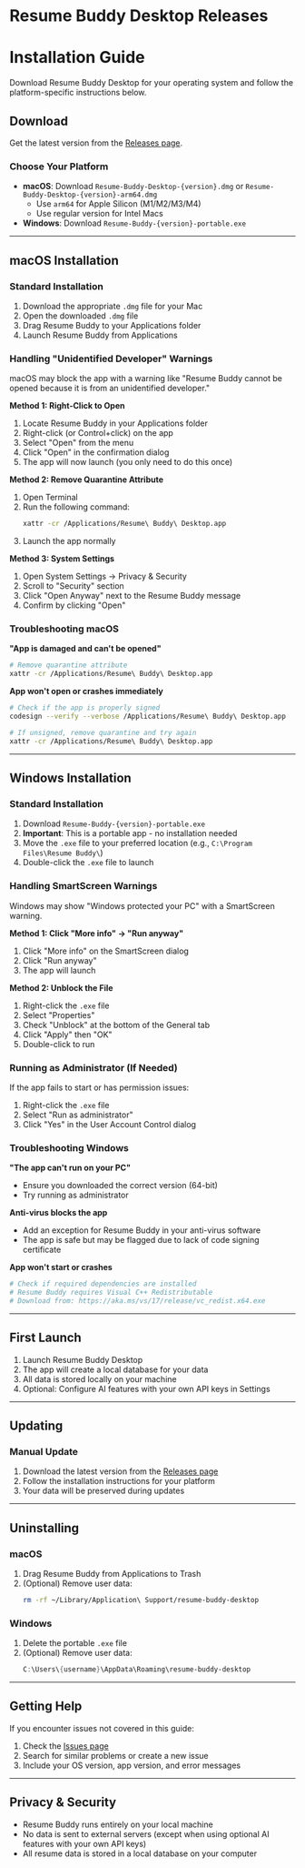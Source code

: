 # Resume Buddy Desktop Releases

# Installation Guide

Download Resume Buddy Desktop for your operating system and follow the platform-specific instructions below.

## Download

Get the latest version from the [Releases page](https://github.com/klaudgrave/resume-buddy-desktop-releases/releases/latest).

### Choose Your Platform

- **macOS**: Download `Resume-Buddy-Desktop-{version}.dmg` or `Resume-Buddy-Desktop-{version}-arm64.dmg`
  - Use `arm64` for Apple Silicon (M1/M2/M3/M4)
  - Use regular version for Intel Macs
- **Windows**: Download `Resume-Buddy-{version}-portable.exe`

---

## macOS Installation

### Standard Installation

1. Download the appropriate `.dmg` file for your Mac
2. Open the downloaded `.dmg` file
3. Drag Resume Buddy to your Applications folder
4. Launch Resume Buddy from Applications

### Handling "Unidentified Developer" Warnings

macOS may block the app with a warning like "Resume Buddy cannot be opened because it is from an unidentified developer."

**Method 1: Right-Click to Open**
1. Locate Resume Buddy in your Applications folder
2. Right-click (or Control+click) on the app
3. Select "Open" from the menu
4. Click "Open" in the confirmation dialog
5. The app will now launch (you only need to do this once)

**Method 2: Remove Quarantine Attribute**
1. Open Terminal
2. Run the following command:
   ```bash
   xattr -cr /Applications/Resume\ Buddy\ Desktop.app
   ```
3. Launch the app normally

**Method 3: System Settings**
1. Open System Settings → Privacy & Security
2. Scroll to "Security" section
3. Click "Open Anyway" next to the Resume Buddy message
4. Confirm by clicking "Open"

### Troubleshooting macOS

**"App is damaged and can't be opened"**
```bash
# Remove quarantine attribute
xattr -cr /Applications/Resume\ Buddy\ Desktop.app
```

**App won't open or crashes immediately**
```bash
# Check if the app is properly signed
codesign --verify --verbose /Applications/Resume\ Buddy\ Desktop.app

# If unsigned, remove quarantine and try again
xattr -cr /Applications/Resume\ Buddy\ Desktop.app
```

---

## Windows Installation

### Standard Installation

1. Download `Resume-Buddy-{version}-portable.exe`
2. **Important**: This is a portable app - no installation needed
3. Move the `.exe` file to your preferred location (e.g., `C:\Program Files\Resume Buddy\`)
4. Double-click the `.exe` file to launch

### Handling SmartScreen Warnings

Windows may show "Windows protected your PC" with a SmartScreen warning.

**Method 1: Click "More info" → "Run anyway"**
1. Click "More info" on the SmartScreen dialog
2. Click "Run anyway"
3. The app will launch

**Method 2: Unblock the File**
1. Right-click the `.exe` file
2. Select "Properties"
3. Check "Unblock" at the bottom of the General tab
4. Click "Apply" then "OK"
5. Double-click to run

### Running as Administrator (If Needed)

If the app fails to start or has permission issues:
1. Right-click the `.exe` file
2. Select "Run as administrator"
3. Click "Yes" in the User Account Control dialog

### Troubleshooting Windows

**"The app can't run on your PC"**
- Ensure you downloaded the correct version (64-bit)
- Try running as administrator

**Anti-virus blocks the app**
- Add an exception for Resume Buddy in your anti-virus software
- The app is safe but may be flagged due to lack of code signing certificate

**App won't start or crashes**
```powershell
# Check if required dependencies are installed
# Resume Buddy requires Visual C++ Redistributable
# Download from: https://aka.ms/vs/17/release/vc_redist.x64.exe
```

---

## First Launch

1. Launch Resume Buddy Desktop
2. The app will create a local database for your data
3. All data is stored locally on your machine
4. Optional: Configure AI features with your own API keys in Settings

---

## Updating

### Manual Update
1. Download the latest version from the [Releases page](https://github.com/klaudgrave/resume-buddy-desktop-releases/releases/latest)
2. Follow the installation instructions for your platform
3. Your data will be preserved during updates

---

## Uninstalling

### macOS
1. Drag Resume Buddy from Applications to Trash
2. (Optional) Remove user data:
   ```bash
   rm -rf ~/Library/Application\ Support/resume-buddy-desktop
   ```

### Windows
1. Delete the portable `.exe` file
2. (Optional) Remove user data:
   ```powershell
   C:\Users\{username}\AppData\Roaming\resume-buddy-desktop
   ```

---

## Getting Help

If you encounter issues not covered in this guide:

1. Check the [Issues page](https://github.com/klaudgrave/resume-buddy-desktop-releases/issues)
2. Search for similar problems or create a new issue
3. Include your OS version, app version, and error messages

---

## Privacy & Security

- Resume Buddy runs entirely on your local machine
- No data is sent to external servers (except when using optional AI features with your own API keys)
- All resume data is stored in a local database on your computer
